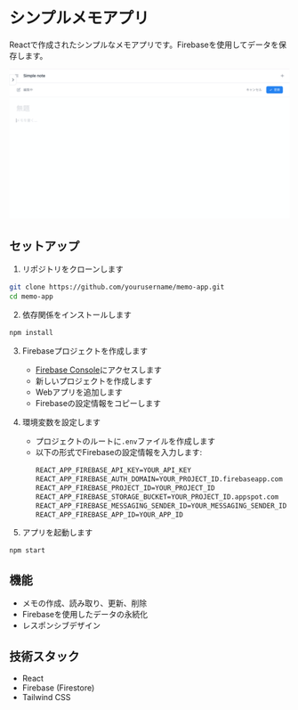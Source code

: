 # シンプルメモアプリ

Reactで作成されたシンプルなメモアプリです。Firebaseを使用してデータを保存します。

![siteimage](memoapp-002.png)

## セットアップ

1. リポジトリをクローンします
```bash
git clone https://github.com/yourusername/memo-app.git
cd memo-app
```

2. 依存関係をインストールします
```bash
npm install
```

3. Firebaseプロジェクトを作成します
   - [Firebase Console](https://console.firebase.google.com/)にアクセスします
   - 新しいプロジェクトを作成します
   - Webアプリを追加します
   - Firebaseの設定情報をコピーします

4. 環境変数を設定します
   - プロジェクトのルートに`.env`ファイルを作成します
   - 以下の形式でFirebaseの設定情報を入力します:
     ```
     REACT_APP_FIREBASE_API_KEY=YOUR_API_KEY
     REACT_APP_FIREBASE_AUTH_DOMAIN=YOUR_PROJECT_ID.firebaseapp.com
     REACT_APP_FIREBASE_PROJECT_ID=YOUR_PROJECT_ID
     REACT_APP_FIREBASE_STORAGE_BUCKET=YOUR_PROJECT_ID.appspot.com
     REACT_APP_FIREBASE_MESSAGING_SENDER_ID=YOUR_MESSAGING_SENDER_ID
     REACT_APP_FIREBASE_APP_ID=YOUR_APP_ID
     ```

5. アプリを起動します
```bash
npm start
```

## 機能

- メモの作成、読み取り、更新、削除
- Firebaseを使用したデータの永続化
- レスポンシブデザイン

## 技術スタック

- React
- Firebase (Firestore)
- Tailwind CSS
